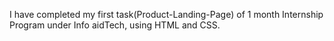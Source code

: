 I have completed my first task(Product-Landing-Page) of 1 month Internship Program under Info aidTech, using HTML and CSS.
